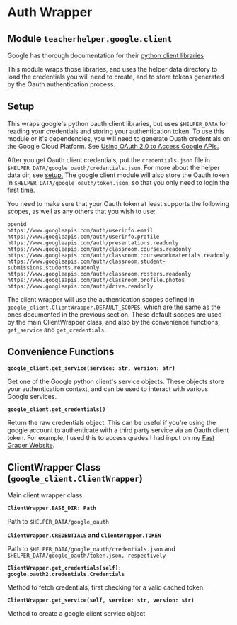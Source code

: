 # Auth Wrapper

## Module `teacherhelper.google.client`

Google has thorough documentation for their
[python client libraries](https://github.com/googleapis/google-api-python-client)

This module wraps those libraries, and uses the helper data directory to load
the credentials you will need to create, and to store tokens generated by the
Oauth authentication process.

## Setup

This wraps google's python oauth client libraries, but uses `$HELPER_DATA` for
reading your credentials and storing your authentication token. To use this
module or it's dependencies, you will need to generate Ouath credentials on the
Google Cloud Platform. See [Using OAuth 2.0 to Access Google
APIs.](https://developers.google.com/identity/protocols/oauth2)

After you get Oauth client credentials, put the `credentials.json` file in
`$HELPER_DATA/google_oauth/credentials.json`. For more about the helper data
dir, see [setup.](../setup.md) The google client module will also store the
Oauth token in `$HELPER_DATA/google_oauth/token.json`, so that you only
need to login the first time.

You need to make sure that your Oauth token at least supports the following
scopes, as well as any others that you wish to use:

```
openid
https://www.googleapis.com/auth/userinfo.email
https://www.googleapis.com/auth/userinfo.profile
https://www.googleapis.com/auth/presentations.readonly
https://www.googleapis.com/auth/classroom.courses.readonly
https://www.googleapis.com/auth/classroom.courseworkmaterials.readonly
https://www.googleapis.com/auth/classroom.student-submissions.students.readonly
https://www.googleapis.com/auth/classroom.rosters.readonly
https://www.googleapis.com/auth/classroom.profile.photos
https://www.googleapis.com/auth/drive.readonly
```

The client wrapper will use the authentication scopes defined in
`google_client.ClientWrapper.DEFAULT_SCOPES`, which are the same as the ones
documented in the previous section. These default scopes are used by the main
ClientWrapper class, and also by the convenience functions, `get_service` and
`get_credentials`.

## Convenience Functions

**`google_client.get_service(service: str, version: str)`**

Get one of the Google python client's service objects. These objects store
your authentication context, and can be used to interact with various Google
services.

**`google_client.get_credentials()`**

Return the raw credentials object. This can be useful if you're using the
google account to authenticate with a third party service via an Oauth client
token. For example, I used this to access grades I had input on my [Fast
Grader Website](https://classfast.app/).

## ClientWrapper Class (`google_client.ClientWrapper`)

Main client wrapper class.

**`ClientWrapper.BASE_DIR: Path`**

Path to `$HELPER_DATA/google_oauth`

**`ClientWrapper.CREDENTIALS` and `ClientWrapper.TOKEN`**

Path to `$HELPER_DATA/google_oauth/credentials.json` and
`$HELPER_DATA/google_oauth/token.json, respectively`

**`ClientWrapper.get_credentials(self): google.oauth2.credentials.Credentials`**

Method to fetch credentials, first checking for a valid cached token.

**`ClientWrapper.get_service(self, service: str, version: str)`**

Method to create a google client service object
